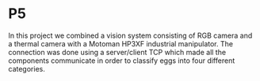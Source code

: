 # P5
In this project we combined a vision system consisting of RGB camera and a thermal camera with 
a Motoman HP3XF industrial manipulator. The connection was done using a server/client TCP which made
all the components communicate in order to classify eggs into four different categories.
